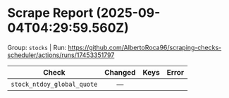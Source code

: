 # Scrape Report (2025-09-04T04:29:59.560Z)

Group: `stocks`  |  Run: https://github.com/AlbertoRoca96/scraping-checks-scheduler/actions/runs/17453351797

| Check | Changed | Keys | Error |
|---|:---:|:--|:--|
| `stock_ntdoy_global_quote` | — |  |  |
